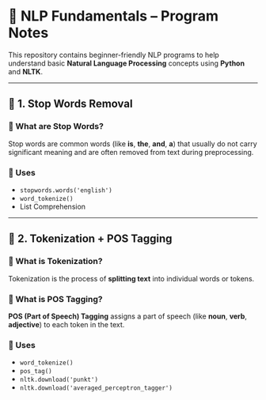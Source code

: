 # 🧠 NLP Fundamentals – Program Notes

This repository contains beginner-friendly NLP programs to help understand basic **Natural Language Processing** concepts using **Python** and **NLTK**.

---

## 📌 1. Stop Words Removal

### 🔹 What are Stop Words?

Stop words are common words (like **is**, **the**, **and**, **a**) that usually do not carry significant meaning and are often removed from text during preprocessing.

### 🔹 Uses

- `stopwords.words('english')`  
- `word_tokenize()`  
- List Comprehension  

---

## 📌 2. Tokenization + POS Tagging

### 🔹 What is Tokenization?

Tokenization is the process of **splitting text** into individual words or tokens.

### 🔹 What is POS Tagging?

**POS (Part of Speech) Tagging** assigns a part of speech (like **noun**, **verb**, **adjective**) to each token in the text.

### 🔹 Uses

- `word_tokenize()`  
- `pos_tag()`  
- `nltk.download('punkt')`  
- `nltk.download('averaged_perceptron_tagger')`  

